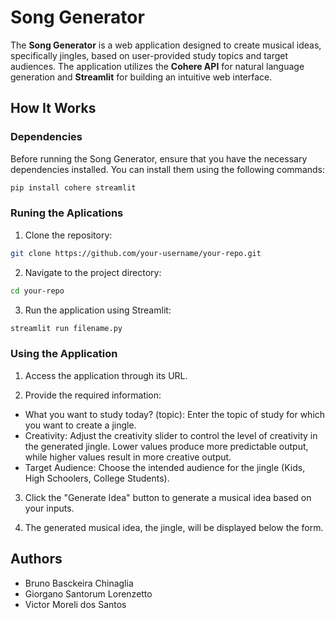# Song Generator

The **Song Generator** is a web application designed to create musical ideas, specifically jingles, based on user-provided study topics and target audiences. The application utilizes the **Cohere API** for natural language generation and **Streamlit** for building an intuitive web interface.

## How It Works

### Dependencies

Before running the Song Generator, ensure that you have the necessary dependencies installed. You can install them using the following commands:

```bash
pip install cohere streamlit
```

### Runing the Aplications

1. Clone the repository:
```bash
git clone https://github.com/your-username/your-repo.git
```

2. Navigate to the project directory:
```bash
cd your-repo
```

3. Run the application using Streamlit:
```bash
streamlit run filename.py
```

### Using the Application

1. Access the application through its URL.

2. Provide the required information:

-  What you want to study today? (topic): Enter the topic of study for which you want to create a jingle.
-  Creativity: Adjust the creativity slider to control the level of creativity in the generated jingle. Lower values produce more predictable output, while higher values result in  more creative output.
-  Target Audience: Choose the intended audience for the jingle (Kids, High Schoolers, College Students).

3. Click the "Generate Idea" button to generate a musical idea based on your inputs.

4. The generated musical idea, the jingle, will be displayed below the form.



## Authors
* Bruno Basckeira Chinaglia
* Giorgano Santorum Lorenzetto
* Victor Moreli dos Santos
